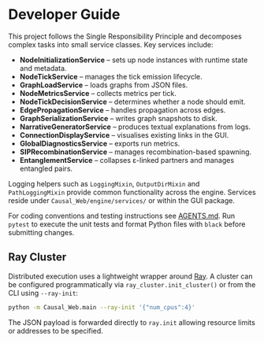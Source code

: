 # Developer Guide

This project follows the Single Responsibility Principle and decomposes complex tasks into small service classes. Key services include:

- **NodeInitializationService** – sets up node instances with runtime state and metadata.
- **NodeTickService** – manages the tick emission lifecycle.
- **GraphLoadService** – loads graphs from JSON files.
- **NodeMetricsService** – collects metrics per tick.
- **NodeTickDecisionService** – determines whether a node should emit.
- **EdgePropagationService** – handles propagation across edges.
- **GraphSerializationService** – writes graph snapshots to disk.
- **NarrativeGeneratorService** – produces textual explanations from logs.
- **ConnectionDisplayService** – visualises existing links in the GUI.
- **GlobalDiagnosticsService** – exports run metrics.
- **SIPRecombinationService** – manages recombination-based spawning.
- **EntanglementService** – collapses ε-linked partners and manages entangled pairs.

Logging helpers such as `LoggingMixin`, `OutputDirMixin` and `PathLoggingMixin` provide common functionality across the engine. Services reside under `Causal_Web/engine/services/` or within the GUI package.

For coding conventions and testing instructions see [AGENTS.md](../AGENTS.md). Run `pytest` to execute the unit tests and format Python files with `black` before submitting changes.

## Ray Cluster

Distributed execution uses a lightweight wrapper around [Ray](https://www.ray.io). A cluster can be configured programmatically via `ray_cluster.init_cluster()` or from the CLI using `--ray-init`:

```bash
python -m Causal_Web.main --ray-init '{"num_cpus":4}'
```

The JSON payload is forwarded directly to `ray.init` allowing resource limits or addresses to be specified.
